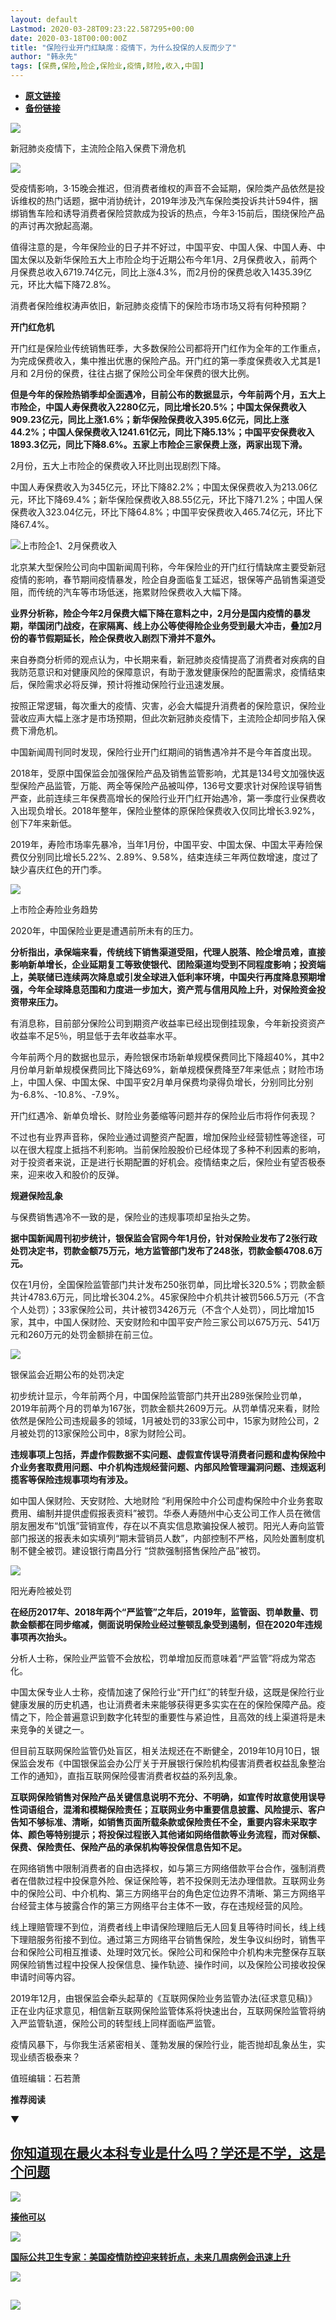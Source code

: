 ```yaml
---
layout: default
Lastmod: 2020-03-28T09:23:22.587295+00:00
date: 2020-03-18T00:00:00Z
title: "保险行业开门红缺席：疫情下，为什么投保的人反而少了"
author: "韩永先"
tags: [保费,保险,险企,保险业,疫情,财险,收入,中国]
---
```


* [**原文链接**](https://mp.weixin.qq.com/s/0Wl6HY9sCVc0aZ9sPsS-yQ)
* [**备份链接**](http://archive.is/cb9UU)


  

![](/images/post/0b995832eeca5de5edf4a538863cc663.jpg)

新冠肺炎疫情下，主流险企陷入保费下滑危机  

![](/images/post/3e5754551b0f84e4e96ed4ff1ecd6c76.jpg)

受疫情影响，3·15晚会推迟，但消费者维权的声音不会延期，保险类产品依然是投诉维权的热门话题，据中消协统计，2019年涉及汽车保险类投诉共计594件，捆绑销售车险和诱导消费者保险贷款成为投诉的热点，今年3·15前后，围绕保险产品的声讨再次掀起高潮。

值得注意的是，今年保险业的日子并不好过，中国平安、中国人保、中国人寿、中国太保以及新华保险五大上市险企均于近期公布今年1月、2月保费收入，前两个月保费总收入6719.74亿元，同比上涨4.3%，而2月份的保费总收入1435.39亿元，环比大幅下降72.8%。

消费者保险维权涛声依旧，新冠肺炎疫情下的保险市场市场又将有何种预期？

**开门红危机**

开门红是保险业传统销售旺季，大多数保险公司都将开门红作为全年的工作重点，为完成保费收入，集中推出优惠的保险产品。开门红的第一季度保费收入尤其是1月和 2月份的保费，往往占据了保险公司全年保费的很大比例。

**但是今年的保险热销季却全面遇冷，目前公布的数据显示，今年前两个月，五大上市险企，中国人寿保费收入2280亿元，同比增长20.5%；中国太保保费收入909.23亿元，同比上涨1.6%；新华保险保费收入395.6亿元，同比上涨44.2%；中国人保保费收入1241.61亿元，同比下降5.13%；中国平安保费收入1893.3亿元，同比下降8.6%。五家上市险企三家保费上涨，两家出现下滑。**

2月份，五大上市险企的保费收入环比则出现剧烈下降。

中国人寿保费收入为345亿元，环比下降82.2%；中国太保保费收入为213.06亿元，环比下降69.4%；新华保险保费收入88.55亿元，环比下降71.2%；中国人保保费收入323.04亿元，环比下降64.8%；中国平安保费收入465.74亿元，环比下降67.4%。

![](/images/post/eefab4f86113bef41717f760d1bcbe5e.jpg)上市险企1、2月保费收入

北京某大型保险公司向中国新闻周刊称，今年保险业的开门红行情缺席主要受新冠疫情的影响，春节期间疫情暴发，险企自身面临复工延迟，银保等产品销售渠道受阻，而传统的汽车等市场低迷，拖累财险保费收入大幅下降。

**业界分析称，险企今年2月保费大幅下降在意料之中，2月分是国内疫情的暴发期，举国闭门战疫，在家隔离、线上办公等使得险企业务受到最大冲击，叠加2月份的春节假期延长，险企保费收入剧烈下滑并不意外。**

来自券商分析师的观点认为，中长期来看，新冠肺炎疫情提高了消费者对疾病的自我防范意识和对健康风险的保障意识，有助于激发健康保险的配置需求，疫情结束后，保险需求必将反弹，预计将推动保险行业迅速发展。

按照正常逻辑，每次重大的疫情、灾害，必会大幅提升消费者的保险意识，保险业营收应声大幅上涨才是市场预期，但此次新冠肺炎疫情下，主流险企却同步陷入保费下滑危机。

中国新闻周刊同时发现，保险行业开门红期间的销售遇冷并不是今年首度出现。

2018年，受原中国保监会加强保险产品及销售监管影响，尤其是134号文加强快返型保险产品监管，万能、两全等保险产品被叫停，136号文要求针对保险误导销售严查，此前连续三年保费高增长的保险行业开门红开始遇冷，第一季度行业保费收入出现负增长。2018年整年，保险业整体的原保险保费收入仅同比增长3.92%，创下7年来新低。

2019年，寿险市场率先暴冷，当年1月份，中国平安、中国太保、中国太平寿险保费仅分别同比增长5.22%、2.89%、9.58%，结束连续三年两位数增速，度过了缺少喜庆红色的开门季。

![](/images/post/0afd7c68a9e73a95e4e19a010715de80.jpg)

上市险企寿险业务趋势

2020年，中国保险业更是遭遇前所未有的压力。

**分析指出，承保端来看，传统线下销售渠道受阻，代理人脱落、险企增员难，直接影响新单增长，企业延期复工等致使银代、团险渠道均受到不同程度影响；投资端上，美联储已连续两次降息或引发全球进入低利率环境，中国央行再度降息预期增强，今年全球降息范围和力度进一步加大，资产荒与信用风险上升，对保险资金投资带来压力。**

有消息称，目前部分保险公司到期资产收益率已经出现倒挂现象，今年新投资资产收益率不足5％，明显低于去年收益率水平。

今年前两个月的数据也显示，寿险银保市场新单规模保费同比下降超40%，其中2月份单月新单规模保费同比下降达69%，新单规模保费降至7年来低点；财险市场上，中国人保、中国太保、中国平安2月单月保费均录得负增长，分别同比分别为-6.8%、-10.8%、-7.9%。

开门红遇冷、新单负增长、财险业务萎缩等问题并存的保险业后市将作何表现？

不过也有业界声音称，保险业通过调整资产配置，增加保险业经营韧性等途径，可以在很大程度上抵挡不利影响。当前保险股股价已经体现了多种不利因素的影响，对于投资者来说，正是进行长期配置的好机会。疫情结束之后，保险业有望否极泰来，迎来收入和股价的反弹。

**规避保险乱象**

与保费销售遇冷不一致的是，保险业的违规事项却呈抬头之势。

**据中国新闻周刊初步统计，银保监会官网今年1月份，针对保险业发布了2张行政处罚决定书，罚款金额75万元，地方监管部门发布了248张，罚款金额4708.6万元。**

仅在1月份，全国保险监管部门共计发布250张罚单，同比增长320.5%；罚款金额共计4783.6万元，同比增长304.2%。45家保险中介机共计被罚566.5万元（不含个人处罚）；33家保险公司，共计被罚3426万元（不含个人处罚），同比增加15家，其中，中国人保财险、天安财险和中国平安产险三家公司以675万元、541万元和260万元的处罚金额排在前三位。

![](/images/post/192f0f9ae92534ec26ca96ab22b22deb.jpg)

银保监会近期公布的处罚决定  

初步统计显示，今年前两个月，中国保险监管部门共开出289张保险业罚单，2019年前两个月的罚单为167张，罚款金额共2609万元。从罚单情况来看，财险依然是保险公司违规最多的领域，1月被处罚的33家公司中，15家为财险公司，2月被处罚的13家保险公司中，8家为财险公司。

**违规事项上包括，弄虚作假数据不实问题、虚假宣传误导消费者问题和虚构保险中介业务套取费用问题、中介机构违规经营问题、内部风险管理漏洞问题、违规返利揽客等保险违规事项均有涉及。**

如中国人保财险、天安财险、大地财险 “利用保险中介公司虚构保险中介业务套取费用、编制并提供虚假报表资料”被罚。华泰人寿随州中心支公司工作人员在微信朋友圈发布“饥饿”营销宣传，存在以不真实信息欺骗投保人被罚。阳光人寿向监管部门报送的报表未如实填列“期末营销员人数”，内部控制不严格，风险处置制度机制不健全被罚。建设银行南昌分行 “贷款强制搭售保险产品”被罚。

![](/images/post/e80ec8a798f7fadd9a56d83944274e43.jpg)

阳光寿险被处罚

**在经历2017年、2018年两个“严监管”之年后，2019年，监管函、罚单数量、罚款金额都在同步缩减，侧面说明保险业经过整顿乱象受到遏制，但在2020年违规事项再次抬头。**

分析人士称，保险业严监管不会放松，罚单增加反而意味着“严监管”将成为常态化。

中国太保专业人士称，疫情加速了保险行业“开门红”的转型升级，这既是保险行业健康发展的历史机遇，也让消费者未来能够获得更多实实在在的保险保障产品。疫情之下，险企普遍意识到数字化转型的重要性与紧迫性，且高效的线上渠道将是未来竞争的关键之一。

但目前互联网保险监管仍处盲区，相关法规还在不断健全，2019年10月10日，银保监会发布《中国银保监会办公厅关于开展银行保险机构侵害消费者权益乱象整治工作的通知》，直指互联网保险侵害消费者权益的系列乱象。

**互联网保险销售对保险产品关键信息说明不充分、不明确，如宣传时故意使用误导性词语组合，混淆和模糊保险责任；互联网业务中重要信息披露、风险提示、客户告知不够标准、清晰，如销售页面所载条款或保险责任不全，重要内容未采取字体、颜色等特别提示；将投保过程嵌入其他诸如网络借款等业务流程，而对保额、保费、保险责任、保险产品的承保机构等投保信息告知不足。**

在网络销售中限制消费者的自由选择权，如与第三方网络借款平台合作，强制消费者在借款过程中投保意外险、保证保险等，若不投保则无法办理借款。互联网业务中的保险公司、中介机构、第三方网络平台的角色定位边界不清晰、第三方网络平台经营主体与披露合作的第三方网络平台主体不一致，存在违规经营的风险。

线上理赔管理不到位，消费者线上申请保险理赔后无人回复且等待时间长，线上线下理赔服务衔接不到位。通过第三方网络平台销售保险，发生争议纠纷时，销售平台和保险公司相互推诿、处理时效冗长。保险公司和保险中介机构未完整保存互联网保险销售过程中投保人投保信息、操作轨迹、操作时间，以及保险公司接收投保申请时间等内容。

2019年12月，由银保监会牵头起草的《互联网保险业务监管办法(征求意见稿)》正在业内征求意见，相信新互联网保险监管体系将快速出台，互联网保险监管将纳入严监管轨道，保险公司的转型线上同样面临严监管。

疫情风暴下，与你我生活紧密相关、蓬勃发展的保险行业，能否抛却乱象丛生，实现业绩否极泰来？

值班编辑：石若萧

**推荐阅读**

▼

[**你知道现在最火本科专业是什么吗？学还是不学，这是个问题**](http://mp.weixin.qq.com/s?__biz=MjM5MDU1Mzg3Mw==&mid=2651252416&idx=1&sn=d714615de7bbd18ff4172ab4a59a5656&chksm=bdb144be8ac6cda8b4b58669abcf9841cb613ab41b2cd436570b6d2df856dd31ca925fec4c36&scene=21#wechat_redirect)
--------------------------------------------------------------------------------------------------------------------------------------------------------------------------------------------------------------------------------------------------------

[![](/images/post/8b24fff4a654b2b93152b8a4ea8785c2.jpg)](http://mp.weixin.qq.com/s?__biz=MjM5MDU1Mzg3Mw==&mid=2651252416&idx=1&sn=d714615de7bbd18ff4172ab4a59a5656&chksm=bdb144be8ac6cda8b4b58669abcf9841cb613ab41b2cd436570b6d2df856dd31ca925fec4c36&scene=21#wechat_redirect)

[**揍他可以**](http://mp.weixin.qq.com/s?__biz=MjM5MDU1Mzg3Mw==&mid=2651252503&idx=1&sn=3dcef45bf0b2bd372e9f2dbc8a8cbeb6&chksm=bdb145698ac6cc7f99d09e28af871ed19d3a6d0b7291034d8b884845276f2ba7d588b32d5681&scene=21#wechat_redirect)  

[![](/images/post/844424267136d53caea38dc8f0eb8b18.jpg)](http://mp.weixin.qq.com/s?__biz=MjM5MDU1Mzg3Mw==&mid=2651252503&idx=1&sn=3dcef45bf0b2bd372e9f2dbc8a8cbeb6&chksm=bdb145698ac6cc7f99d09e28af871ed19d3a6d0b7291034d8b884845276f2ba7d588b32d5681&scene=21#wechat_redirect)

[**国际公共卫生专家：美国疫情防控迎来转折点，未来几周病例会迅速上升**](http://mp.weixin.qq.com/s?__biz=MjM5MDU1Mzg3Mw==&mid=2651252437&idx=1&sn=b0ae0e7a0f48fdd4db17db420e6ae569&chksm=bdb144ab8ac6cdbd2ca8df30d3cdab852096f41e7798c6fc1062ef3a318192d8d35877eb6773&scene=21#wechat_redirect)  

[![](/images/post/6c2c492e77ad67b65893094334adb90e.jpg)](http://mp.weixin.qq.com/s?__biz=MjM5MDU1Mzg3Mw==&mid=2651252437&idx=1&sn=b0ae0e7a0f48fdd4db17db420e6ae569&chksm=bdb144ab8ac6cdbd2ca8df30d3cdab852096f41e7798c6fc1062ef3a318192d8d35877eb6773&scene=21#wechat_redirect)

![](/images/post/e7d75581cc05b5b4850558294bf97f5f.jpg)
--------------------------------------------------------------------------------------------------------------------------------------------------------

